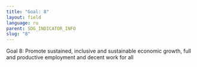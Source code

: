 ```yaml
---
title: "Goal: 8"
layout: field
language: ru
parent: SDG_INDICATOR_INFO
slug: "8"
---
```

Goal 8: Promote sustained, inclusive and sustainable economic growth, full and productive employment and decent work for all